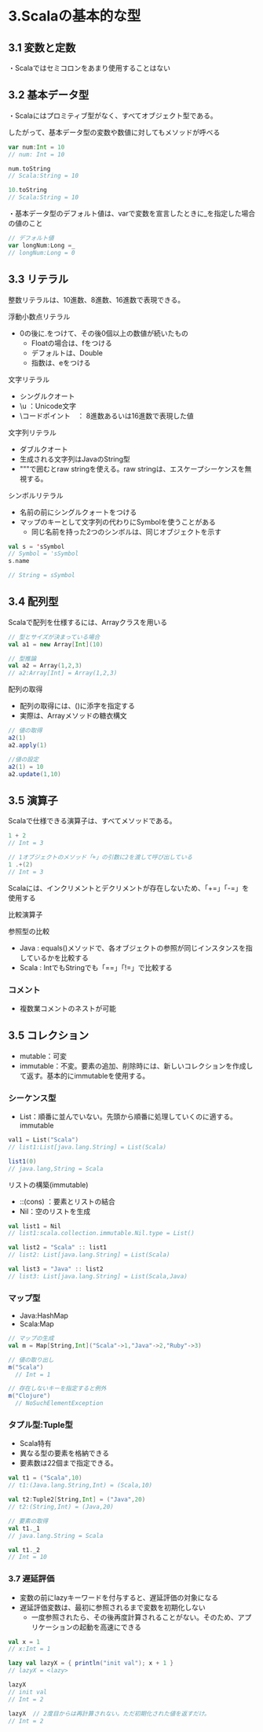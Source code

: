 # 3.Scalaの基本的な型

## 3.1 変数と定数

・Scalaではセミコロンをあまり使用することはない

## 3.2 基本データ型

・Scalaにはプロミティブ型がなく、すべてオブジェクト型である。

したがって、基本データ型の変数や数値に対してもメソッドが呼べる

```scala
var num:Int = 10
// num: Int = 10

num.toString
// Scala:String = 10

10.toString
// Scala:String = 10
```

・基本データ型のデフォルト値は、varで変数を宣言したときに_を指定した場合の値のこと

```scala
// デフォルト値
var longNum:Long =_
// longNum:Long = 0
```

## 3.3 リテラル

整数リテラルは、10進数、8進数、16進数で表現できる。

浮動小数点リテラル

- 0の後に.をつけて、その後0個以上の数値が続いたもの
  - Floatの場合は、fをつける
  - デフォルトは、Double
  - 指数は、eをつける

文字リテラル

- シングルクオート
- \u ：Unicode文字
- \コードポイント　： 8進数あるいは16進数で表現した値

文字列リテラル

- ダブルクオート
- 生成される文字列はJavaのString型
- """で囲むとraw stringを使える。raw stringは、エスケープシーケンスを無視する。

シンボルリテラル

- 名前の前にシングルクォートをつける
- マップのキーとして文字列の代わりにSymbolを使うことがある
  - 同じ名前を持った2つのシンボルは、同じオブジェクトを示す

```scala
val s = 'sSymbol
// Symbol = 'sSymbol
s.name

// String = sSymbol
```

## 3.4 配列型

Scalaで配列を仕様するには、Arrayクラスを用いる

```scala
// 型とサイズが決まっている場合
val a1 = new Array[Int](10)

// 型推論
val a2 = Array(1,2,3)
// a2:Array[Int] = Array(1,2,3)
```

配列の取得
  - 配列の取得には、()に添字を指定する
  - 実際は、Arrayメソッドの糖衣構文

```scala
// 値の取得
a2(1)
a2.apply(1)

//値の設定
a2(1) = 10
a2.update(1,10)
```

## 3.5 演算子

Scalaで仕様できる演算子は、すべてメソッドである。

```scala
1 + 2
// Int = 3

// 1オブジェクトのメソッド「+」の引数に2を渡して呼び出している
1 .+(2)
// Int = 3
```

Scalaには、インクリメントとデクリメントが存在しないため、「+=」「-=」を使用する

比較演算子

参照型の比較
  - Java  : equals()メソッドで、各オブジェクトの参照が同じインスタンスを指しているかを比較する
  - Scala : IntでもStringでも「==」「!=」で比較する

### コメント

- 複数業コメントのネストが可能

## 3.5 コレクション

- mutable：可変
- immutable：不変。要素の追加、削除時には、新しいコレクションを作成して返す。基本的にimmutableを使用する。

### シーケンス型

- List：順番に並んでいない。先頭から順番に処理していくのに適する。immutable

```scala
val1 = List("Scala")
// list1:List[java.lang.String] = List(Scala)

list1(0)
// java.lang,String = Scala
```

リストの構築(immutable)

- ::(cons) ：要素とリストの結合
- Nil：空のリストを生成

```scala
val list1 = Nil
// list1:scala.collection.immutable.Nil.type = List()

val list2 = "Scala" :: list1
// list2: List[java.lang.String] = List(Scala)

val list3 = "Java" :: list2
// list3: List[java.lang.String] = List(Scala,Java)

```

### マップ型

- Java:HashMap
- Scala:Map

```scala
// マップの生成
val m = Map[String,Int]("Scala"->1,"Java"->2,"Ruby"->3)

// 値の取り出し
m("Scala")
  // Int = 1

// 存在しないキーを指定すると例外
m("Clojure")
  // NoSuchElementException
```

### タプル型:Tuple型

- Scala特有
- 異なる型の要素を格納できる
- 要素数は22個まで指定できる。

```scala
val t1 = ("Scala",10)
// t1:(Java.lang.String,Int) = (Scala,10)

val t2:Tuple2[String,Int] = ("Java",20)
// t2:(String,Int) = (Java,20)

// 要素の取得
val t1._1
// java.lang.String = Scala

val t1._2
// Int = 10
```

### 3.7 遅延評価

- 変数の前にlazyキーワードを付与すると、遅延評価の対象になる
- 遅延評価変数は、最初に参照されるまで変数を初期化しない
  - 一度参照されたら、その後再度計算されることがない。そのため、アプリケーションの起動を高速にできる

```scala
val x = 1
// x:Int = 1

lazy val lazyX = { println("init val"); x + 1 }
// lazyX = <lazy>

lazyX
// init val
// Int = 2

lazyX  // 2度目からは再計算されない。ただ初期化された値を返すだけ。
// Int = 2
```